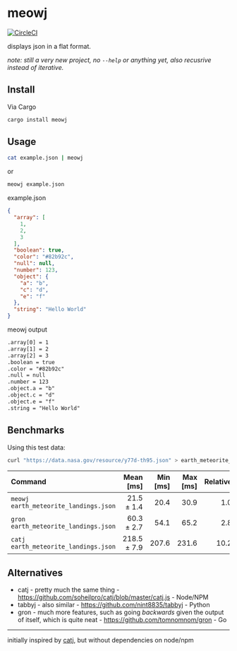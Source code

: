 meowj
=====

[![CircleCI](https://circleci.com/gh/jackharrhy/meowj.svg?style=svg)](https://circleci.com/gh/jackharrhy/meowj)

displays json in a flat format.

*note: still a very new project, no `--help` or anything yet, also recusrive instead of iterative.*

Install
-------

Via Cargo

```sh
cargo install meowj
```

Usage
-----

```sh
cat example.json | meowj
```

or

```sh
meowj example.json
```

example.json

```json
{
  "array": [
    1,
    2,
    3
  ],
  "boolean": true,
  "color": "#82b92c",
  "null": null,
  "number": 123,
  "object": {
    "a": "b",
    "c": "d",
    "e": "f"
  },
  "string": "Hello World"
}
```

meowj output

```txt
.array[0] = 1
.array[1] = 2
.array[2] = 3
.boolean = true
.color = "#82b92c"
.null = null
.number = 123
.object.a = "b"
.object.c = "d"
.object.e = "f"
.string = "Hello World"
```

Benchmarks
----------

Using this test data:

```sh
curl "https://data.nasa.gov/resource/y77d-th95.json" > earth_meteorite_landings.json
```

| Command | Mean [ms] | Min [ms] | Max [ms] | Relative |
|:---|---:|---:|---:|---:|
| `meowj earth_meteorite_landings.json` | 21.5 ± 1.4 | 20.4 | 30.9 | 1.0 |
| `gron earth_meteorite_landings.json` | 60.3 ± 2.7 | 54.1 | 65.2 | 2.8 |
| `catj earth_meteorite_landings.json` | 218.5 ± 7.9 | 207.6 | 231.6 | 10.2 |

Alternatives
------------

- catj - pretty much the same thing - https://github.com/soheilpro/catj/blob/master/catj.js - Node/NPM
- tabbyj - also similar - https://github.com/nint8835/tabbyj - Python
- gron - much more features, such as going _backwards_ given the output of itself, which is quite neat - https://github.com/tomnomnom/gron - Go

---

initially inspired by [catj](https://github.com/soheilpro/catj), but without dependencies on node/npm
